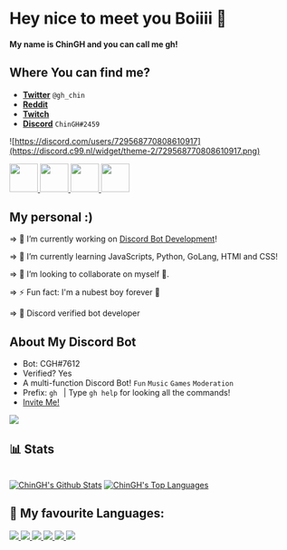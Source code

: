 # Hey nice to meet you Boiiii 👋

#### My name is ChinGH and you can call me gh!

## Where You can find me?

- [**Twitter**](https://twitter.com/gh_chin) `@gh_chin`
- [**Reddit**](https://www.reddit.com/user/ChinGH_BS) 
- [**Twitch**](https://www.twitch.tv/chingh_yt)
- [**Discord**](https://discord.gg/ZaExNbkjPt) `ChinGH#2459`

![https://discord.com/users/729568770808610917](https://discord.c99.nl/widget/theme-2/729568770808610917.png)

<p align="left"> 
    <a href="https://twitter.com/gh_chin" target="_blank"> <img src="https://www.apkmirror.com/wp-content/uploads/2021/11/11/6185d069d957d.png" width="50" height="50"/> </a>
    <a href="https://www.reddit.com/user/ChinGH_BS" target="_blank"> <img src="https://cdn.discordapp.com/attachments/877918144264556544/906877353903407144/unknown.png" width="50" height="50"/> </a> 
    <a href="https://www.twitch.tv/chingh_yt" target="_blank"> <img src="https://pbs.twimg.com/profile_images/1450901581876973568/0bHBmqXe_400x400.png" width="50" height="50"/> </a> 
    <a href="https://discord.gg/hVBR4DVd" target="_blank"> <img src="https://www.freepnglogos.com/uploads/discord-logo-png/discord-logo-logodownload-download-logotipos-1.png" width="50" height="50"/> </a>       
</p>

## My personal :)

⇒ 🔭 I’m currently working on [Discord Bot Development](https://discord.com/developers/applications)!

⇒ 🌱 I’m currently learning JavaScripts, Python, GoLang, HTMl and CSS!

⇒ 👯 I’m looking to collaborate on myself 🤡.

⇒ ⚡ Fun fact: I'm a nubest boy forever 💪 

⇒ 🤖 Discord verified bot developer

## About My Discord Bot

- Bot: CGH#7612
- Verified? Yes
- A multi-function Discord Bot! `Fun` `Music` `Games` `Moderation`
- Prefix: `gh `  | Type `gh help` for looking all the commands!
- [Invite Me!](https://discord.com/api/oauth2/authorize?client_id=837564399833055272&permissions=4063558227&scope=bot%20applications.commands)

<img src="https://cdn.discordapp.com/attachments/877918144264556544/906870431225622538/unknown.png"> 

## 📊 Stats

  <br/>
    <a href="https://github.com/chinghytb/github-readme-stats"><img alt="ChinGH's Github Stats" src="https://github-readme-stats.vercel.app/api?username=chinghytb&show_icons=true&count_private=true&theme=react&hide_border=true&bg_color=0D1117" /></a>
  <a href="https://github.com/chinghytb/github-readme-stats"><img alt="ChinGH's Top Languages" src="https://github-readme-stats.vercel.app/api/top-langs/?username=chinghytb&langs_count=8&count_private=true&layout=compact&theme=react&hide_border=true&bg_color=0D1117" /></a>
  <br/>
  
## 🚀 My favourite Languages:

<p align="left"> 
    <a href="https://www.java.com" target="_blank"> <img src="https://img.icons8.com/color/48/000000/java-coffee-cup-logo.png"/> </a>
    <a href="https://developer.mozilla.org/en-US/docs/Web/JavaScript" target="_blank"> <img src="https://img.icons8.com/color/48/000000/javascript.png"/> </a> 
    <a href="https://www.w3.org/html/" target="_blank"> <img src="https://img.icons8.com/color/48/000000/html-5.png"/> </a> 
    <a href="https://www.w3schools.com/css/" target="_blank"> <img src="https://img.icons8.com/color/48/000000/css3.png"/> </a> 
    <a href="https://www.python.org" target="_blank"> <img src="https://img.icons8.com/color/48/000000/python.png"/> </a> 
    <a style="padding-right:8px;" href="https://nodejs.org" target="_blank"> <img src="https://img.icons8.com/color/48/000000/nodejs.png"/> </a>      
</p>
